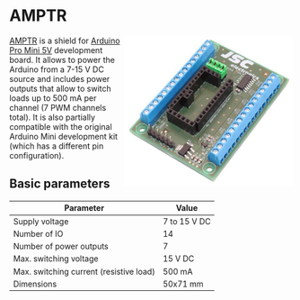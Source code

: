 # AMPTR
<img align="right" width="300" src="https://github.com/JSC-electronics/AMPTR/blob/d1654de96e494fc358a4327f0a71cb4af4fb711f/docu/amptr.jpg">

[AMPTR](https://www.jsce.cz/produkty/amptr) is a shield for [Arduino Pro Mini 5V](https://dratek.cz/arduino/880-arduino-mini-atmega328p-5v-16m-klon.html) development board. It allows to power the Arduino from a 7-15 V DC source and includes power outputs that allow to switch loads up to 500 mA per channel (7 PWM channels total). It is also partially compatible with the original Arduino Mini development kit (which has a different pin configuration).

## Basic parameters
| Parameter                               | Value        |
|-----------------------------------------|--------------|
| Supply voltage                          | 7 to 15 V DC |
| Number of IO                            | 14           |
| Number of power outputs                 | 7            |
| Max. switching voltage                  | 15 V DC      |
| Max. switching current (resistive load) | 500 mA       |
| Dimensions                              | 50x71 mm     |



